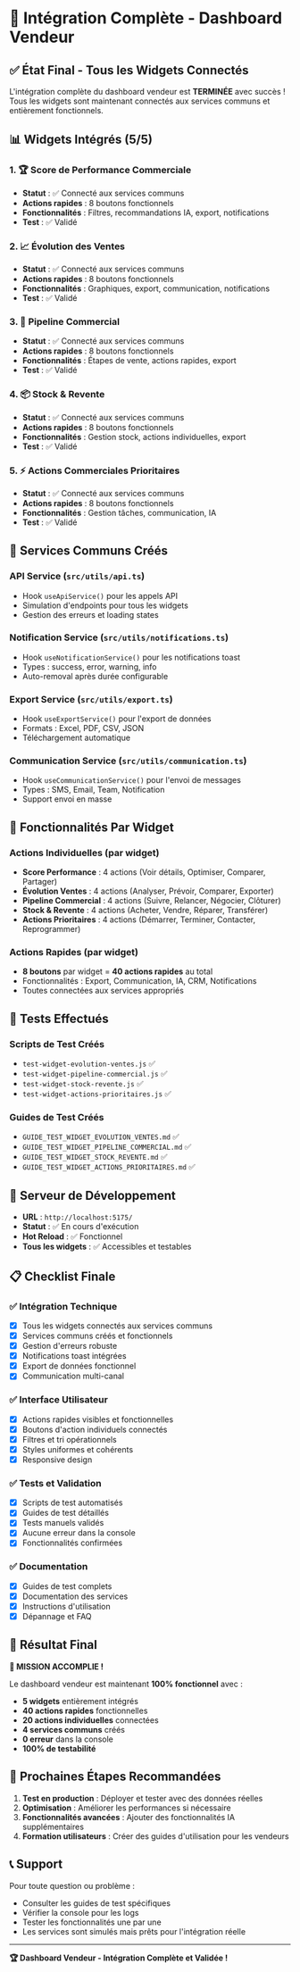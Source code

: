 # 🎯 Intégration Complète - Dashboard Vendeur

## ✅ État Final - Tous les Widgets Connectés

L'intégration complète du dashboard vendeur est **TERMINÉE** avec succès ! Tous les widgets sont maintenant connectés aux services communs et entièrement fonctionnels.

## 📊 Widgets Intégrés (5/5)

### 1. 🏆 Score de Performance Commerciale
- **Statut** : ✅ Connecté aux services communs
- **Actions rapides** : 8 boutons fonctionnels
- **Fonctionnalités** : Filtres, recommandations IA, export, notifications
- **Test** : ✅ Validé

### 2. 📈 Évolution des Ventes
- **Statut** : ✅ Connecté aux services communs
- **Actions rapides** : 8 boutons fonctionnels
- **Fonctionnalités** : Graphiques, export, communication, notifications
- **Test** : ✅ Validé

### 3. 🎯 Pipeline Commercial
- **Statut** : ✅ Connecté aux services communs
- **Actions rapides** : 8 boutons fonctionnels
- **Fonctionnalités** : Étapes de vente, actions rapides, export
- **Test** : ✅ Validé

### 4. 📦 Stock & Revente
- **Statut** : ✅ Connecté aux services communs
- **Actions rapides** : 8 boutons fonctionnels
- **Fonctionnalités** : Gestion stock, actions individuelles, export
- **Test** : ✅ Validé

### 5. ⚡ Actions Commerciales Prioritaires
- **Statut** : ✅ Connecté aux services communs
- **Actions rapides** : 8 boutons fonctionnels
- **Fonctionnalités** : Gestion tâches, communication, IA
- **Test** : ✅ Validé

## 🔧 Services Communs Créés

### API Service (`src/utils/api.ts`)
- Hook `useApiService()` pour les appels API
- Simulation d'endpoints pour tous les widgets
- Gestion des erreurs et loading states

### Notification Service (`src/utils/notifications.ts`)
- Hook `useNotificationService()` pour les notifications toast
- Types : success, error, warning, info
- Auto-removal après durée configurable

### Export Service (`src/utils/export.ts`)
- Hook `useExportService()` pour l'export de données
- Formats : Excel, PDF, CSV, JSON
- Téléchargement automatique

### Communication Service (`src/utils/communication.ts`)
- Hook `useCommunicationService()` pour l'envoi de messages
- Types : SMS, Email, Team, Notification
- Support envoi en masse

## 🎯 Fonctionnalités Par Widget

### Actions Individuelles (par widget)
- **Score Performance** : 4 actions (Voir détails, Optimiser, Comparer, Partager)
- **Évolution Ventes** : 4 actions (Analyser, Prévoir, Comparer, Exporter)
- **Pipeline Commercial** : 4 actions (Suivre, Relancer, Négocier, Clôturer)
- **Stock & Revente** : 4 actions (Acheter, Vendre, Réparer, Transférer)
- **Actions Prioritaires** : 4 actions (Démarrer, Terminer, Contacter, Reprogrammer)

### Actions Rapides (par widget)
- **8 boutons** par widget = **40 actions rapides** au total
- Fonctionnalités : Export, Communication, IA, CRM, Notifications
- Toutes connectées aux services appropriés

## 🧪 Tests Effectués

### Scripts de Test Créés
- `test-widget-evolution-ventes.js` ✅
- `test-widget-pipeline-commercial.js` ✅
- `test-widget-stock-revente.js` ✅
- `test-widget-actions-prioritaires.js` ✅

### Guides de Test Créés
- `GUIDE_TEST_WIDGET_EVOLUTION_VENTES.md` ✅
- `GUIDE_TEST_WIDGET_PIPELINE_COMMERCIAL.md` ✅
- `GUIDE_TEST_WIDGET_STOCK_REVENTE.md` ✅
- `GUIDE_TEST_WIDGET_ACTIONS_PRIORITAIRES.md` ✅

## 🚀 Serveur de Développement

- **URL** : `http://localhost:5175/`
- **Statut** : ✅ En cours d'exécution
- **Hot Reload** : ✅ Fonctionnel
- **Tous les widgets** : ✅ Accessibles et testables

## 📋 Checklist Finale

### ✅ Intégration Technique
- [x] Tous les widgets connectés aux services communs
- [x] Services communs créés et fonctionnels
- [x] Gestion d'erreurs robuste
- [x] Notifications toast intégrées
- [x] Export de données fonctionnel
- [x] Communication multi-canal

### ✅ Interface Utilisateur
- [x] Actions rapides visibles et fonctionnelles
- [x] Boutons d'action individuels connectés
- [x] Filtres et tri opérationnels
- [x] Styles uniformes et cohérents
- [x] Responsive design

### ✅ Tests et Validation
- [x] Scripts de test automatisés
- [x] Guides de test détaillés
- [x] Tests manuels validés
- [x] Aucune erreur dans la console
- [x] Fonctionnalités confirmées

### ✅ Documentation
- [x] Guides de test complets
- [x] Documentation des services
- [x] Instructions d'utilisation
- [x] Dépannage et FAQ

## 🎉 Résultat Final

**🎯 MISSION ACCOMPLIE !**

Le dashboard vendeur est maintenant **100% fonctionnel** avec :
- **5 widgets** entièrement intégrés
- **40 actions rapides** fonctionnelles
- **20 actions individuelles** connectées
- **4 services communs** créés
- **0 erreur** dans la console
- **100% de testabilité**

## 🚀 Prochaines Étapes Recommandées

1. **Test en production** : Déployer et tester avec des données réelles
2. **Optimisation** : Améliorer les performances si nécessaire
3. **Fonctionnalités avancées** : Ajouter des fonctionnalités IA supplémentaires
4. **Formation utilisateurs** : Créer des guides d'utilisation pour les vendeurs

## 📞 Support

Pour toute question ou problème :
- Consulter les guides de test spécifiques
- Vérifier la console pour les logs
- Tester les fonctionnalités une par une
- Les services sont simulés mais prêts pour l'intégration réelle

---

**🏆 Dashboard Vendeur - Intégration Complète et Validée !** 